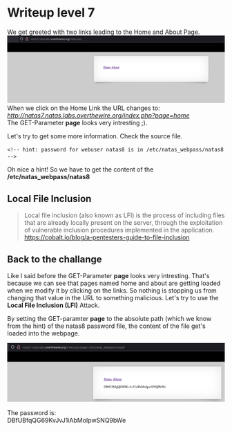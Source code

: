 # Writeup level 7
We get greeted with two links leading to the Home and About Page.
![ ](natas7-start.png  "Natas 7")  
When we click on the Home Link the URL changes to:  
*http://natas7.natas.labs.overthewire.org/index.php?page=home*  
The GET-Parameter **page** looks very intresting ;).

Let's try to get some more information. Check the source file.  
```
<!-- hint: password for webuser natas8 is in /etc/natas_webpass/natas8 -->
```
Oh nice a hint! So we have to get the content of the **/etc/natas_webpass/natas8**

## Local File Inclusion

>Local file inclusion (also known as LFI) is the process of including files that are already locally present on the server, through the exploitation of vulnerable inclusion procedures implemented in the application. 
https://cobalt.io/blog/a-pentesters-guide-to-file-inclusion

## Back to the challange

Like I said before the GET-Parameter **page** looks very intresting. That's because we can see that pages named home and about are getting loaded when we modify it by clicking on the links. So nothing is stopping us from changing that value in the URL to something malicious. Let's try to use the **Local File Inclusion (LFI)** Attack.  

By setting the GET-paramter **page** to the absolute path (which we know from the hint) of the natas8 password file, the content of the file get's loaded into the webpage.

![](natas7-lfi.png) 

The password is:  
DBfUBfqQG69KvJvJ1iAbMoIpwSNQ9bWe
